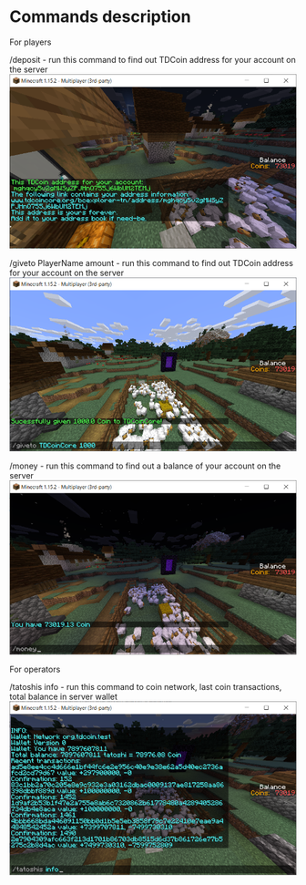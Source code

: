 Commands description
=

For players

/deposit - run this command to find out TDCoin address for your account on the server
![Result of running /deposit command](/images/tatoshis_deposit.png?raw=true "/deposit Example")

/giveto PlayerName amount - run this command to find out TDCoin address for your account on the server
![Result of running "/giveto TDCoinCore 1000" command](/images/tatoshis_giveto.png?raw=true "/giveto Example")

/money - run this command to find out a balance of your account on the server
![Result of running "/money" command](/images/tatoshis_money.png?raw=true "/money Example")

For operators

/tatoshis info - run this command to coin network, last coin transactions, total balance in server wallet
![Result of running /tatoshis info command](/images/tatoshis_info.png?raw=true "/tatoshis info Example")
